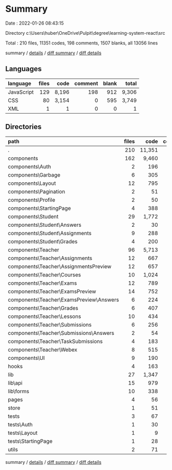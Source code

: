 # Summary

Date : 2022-01-26 08:43:15

Directory c:\Users\huber\OneDrive\Pulpit\degree\learning-system-react\src

Total : 210 files,  11351 codes, 198 comments, 1507 blanks, all 13056 lines

summary / [details](details.md) / [diff summary](diff.md) / [diff details](diff-details.md)

## Languages
| language | files | code | comment | blank | total |
| :--- | ---: | ---: | ---: | ---: | ---: |
| JavaScript | 129 | 8,196 | 198 | 912 | 9,306 |
| CSS | 80 | 3,154 | 0 | 595 | 3,749 |
| XML | 1 | 1 | 0 | 0 | 1 |

## Directories
| path | files | code | comment | blank | total |
| :--- | ---: | ---: | ---: | ---: | ---: |
| . | 210 | 11,351 | 198 | 1,507 | 13,056 |
| components | 162 | 9,460 | 14 | 1,171 | 10,645 |
| components\Auth | 2 | 196 | 0 | 19 | 215 |
| components\Garbage | 6 | 305 | 0 | 46 | 351 |
| components\Layout | 12 | 795 | 2 | 62 | 859 |
| components\Pagination | 2 | 51 | 0 | 12 | 63 |
| components\Profile | 2 | 50 | 0 | 6 | 56 |
| components\StartingPage | 4 | 388 | 2 | 54 | 444 |
| components\Student | 29 | 1,772 | 0 | 226 | 1,998 |
| components\Student\Answers | 2 | 30 | 0 | 7 | 37 |
| components\Student\Assignments | 9 | 288 | 0 | 39 | 327 |
| components\Student\Grades | 4 | 200 | 0 | 24 | 224 |
| components\Teacher | 96 | 5,713 | 10 | 711 | 6,434 |
| components\Teacher\Assignments | 12 | 667 | 0 | 81 | 748 |
| components\Teacher\AssignmentsPreview | 12 | 657 | 0 | 85 | 742 |
| components\Teacher\Courses | 10 | 1,024 | 2 | 114 | 1,140 |
| components\Teacher\Exams | 12 | 789 | 8 | 95 | 892 |
| components\Teacher\ExamsPreview | 14 | 752 | 0 | 93 | 845 |
| components\Teacher\ExamsPreview\Answers | 6 | 224 | 0 | 27 | 251 |
| components\Teacher\Grades | 6 | 407 | 0 | 47 | 454 |
| components\Teacher\Lessons | 10 | 434 | 0 | 58 | 492 |
| components\Teacher\Submissions | 6 | 256 | 0 | 34 | 290 |
| components\Teacher\Submissions\Answers | 2 | 54 | 0 | 8 | 62 |
| components\Teacher\TaskSubmissions | 4 | 183 | 0 | 24 | 207 |
| components\Teacher\Webex | 8 | 515 | 0 | 72 | 587 |
| components\UI | 9 | 190 | 0 | 35 | 225 |
| hooks | 4 | 163 | 36 | 37 | 236 |
| lib | 27 | 1,347 | 0 | 233 | 1,580 |
| lib\api | 15 | 979 | 0 | 207 | 1,186 |
| lib\forms | 10 | 338 | 0 | 22 | 360 |
| pages | 4 | 56 | 109 | 7 | 172 |
| store | 1 | 51 | 0 | 10 | 61 |
| tests | 3 | 67 | 12 | 17 | 96 |
| tests\Auth | 1 | 30 | 6 | 7 | 43 |
| tests\Layout | 1 | 9 | 3 | 5 | 17 |
| tests\StartingPage | 1 | 28 | 3 | 5 | 36 |
| utils | 2 | 71 | 8 | 9 | 88 |

summary / [details](details.md) / [diff summary](diff.md) / [diff details](diff-details.md)